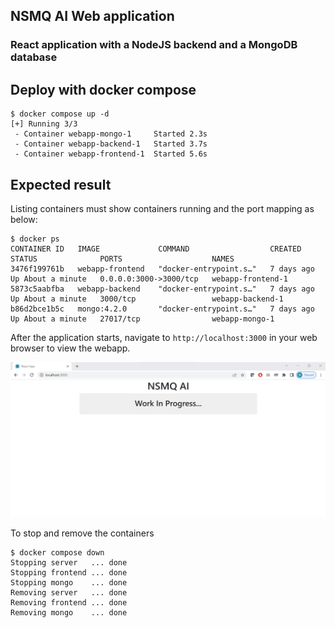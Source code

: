 ## NSMQ AI Web application

### React application with a NodeJS backend and a MongoDB database

## Deploy with docker compose

```
$ docker compose up -d
[+] Running 3/3
 - Container webapp-mongo-1     Started 2.3s
 - Container webapp-backend-1   Started 3.7s
 - Container webapp-frontend-1  Started 5.6s
```

## Expected result

Listing containers must show containers running and the port mapping as below:
```
$ docker ps
CONTAINER ID   IMAGE             COMMAND                  CREATED      STATUS              PORTS                    NAMES
3476f199761b   webapp-frontend   "docker-entrypoint.s…"   7 days ago   Up About a minute   0.0.0.0:3000->3000/tcp   webapp-frontend-1
5873c5aabfba   webapp-backend    "docker-entrypoint.s…"   7 days ago   Up About a minute   3000/tcp                 webapp-backend-1
b86d2bce1b5c   mongo:4.2.0       "docker-entrypoint.s…"   7 days ago   Up About a minute   27017/tcp                webapp-mongo-1
```

After the application starts, navigate to `http://localhost:3000` in your web browser to view the webapp.

![homepage](./homepage.png)

To stop and remove the containers
```
$ docker compose down
Stopping server   ... done
Stopping frontend ... done
Stopping mongo    ... done
Removing server   ... done
Removing frontend ... done
Removing mongo    ... done
```


##
